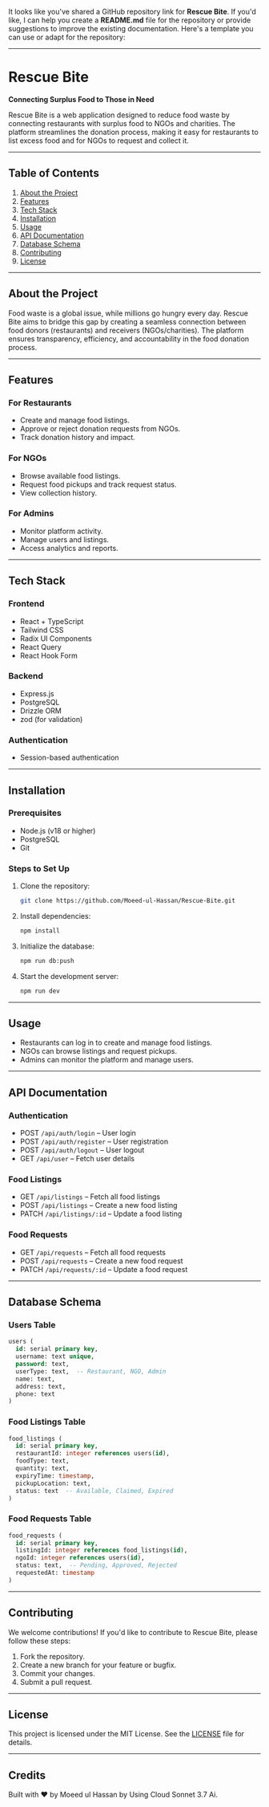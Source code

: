 It looks like you've shared a GitHub repository link for **Rescue Bite**. If you'd like, I can help you create a **README.md** file for the repository or provide suggestions to improve the existing documentation. Here's a template you can use or adapt for the repository:

---

# Rescue Bite  
**Connecting Surplus Food to Those in Need**  

Rescue Bite is a web application designed to reduce food waste by connecting restaurants with surplus food to NGOs and charities. The platform streamlines the donation process, making it easy for restaurants to list excess food and for NGOs to request and collect it.  

---

## Table of Contents  
1. [About the Project](#about-the-project)  
2. [Features](#features)  
3. [Tech Stack](#tech-stack)  
4. [Installation](#installation)  
5. [Usage](#usage)  
6. [API Documentation](#api-documentation)  
7. [Database Schema](#database-schema)  
8. [Contributing](#contributing)  
9. [License](#license)  

---

## About the Project  
Food waste is a global issue, while millions go hungry every day. Rescue Bite aims to bridge this gap by creating a seamless connection between food donors (restaurants) and receivers (NGOs/charities). The platform ensures transparency, efficiency, and accountability in the food donation process.  

---

## Features  

### For Restaurants  
- Create and manage food listings.  
- Approve or reject donation requests from NGOs.  
- Track donation history and impact.  

### For NGOs  
- Browse available food listings.  
- Request food pickups and track request status.  
- View collection history.  

### For Admins  
- Monitor platform activity.  
- Manage users and listings.  
- Access analytics and reports.  

---

## Tech Stack  

### Frontend  
- React + TypeScript  
- Tailwind CSS  
- Radix UI Components  
- React Query  
- React Hook Form  

### Backend  
- Express.js  
- PostgreSQL  
- Drizzle ORM  
- zod (for validation)  

### Authentication  
- Session-based authentication  

---

## Installation  

### Prerequisites  
- Node.js (v18 or higher)  
- PostgreSQL  
- Git  

### Steps to Set Up  
1. Clone the repository:  
   ```bash
   git clone https://github.com/Moeed-ul-Hassan/Rescue-Bite.git
   ```  
2. Install dependencies:  
   ```bash
   npm install
   ```  
3. Initialize the database:  
   ```bash
   npm run db:push
   ```  
4. Start the development server:  
   ```bash
   npm run dev
   ```  

---

## Usage  
- Restaurants can log in to create and manage food listings.  
- NGOs can browse listings and request pickups.  
- Admins can monitor the platform and manage users.  

---

## API Documentation  

### Authentication  
- POST `/api/auth/login` – User login  
- POST `/api/auth/register` – User registration  
- POST `/api/auth/logout` – User logout  
- GET `/api/user` – Fetch user details  

### Food Listings  
- GET `/api/listings` – Fetch all food listings  
- POST `/api/listings` – Create a new food listing  
- PATCH `/api/listings/:id` – Update a food listing  

### Food Requests  
- GET `/api/requests` – Fetch all food requests  
- POST `/api/requests` – Create a new food request  
- PATCH `/api/requests/:id` – Update a food request  

---

## Database Schema  

### Users Table  
```sql
users (
  id: serial primary key,
  username: text unique,
  password: text,
  userType: text,  -- Restaurant, NGO, Admin
  name: text,
  address: text,
  phone: text
)
```

### Food Listings Table  
```sql
food_listings (
  id: serial primary key,
  restaurantId: integer references users(id),
  foodType: text,
  quantity: text,
  expiryTime: timestamp,
  pickupLocation: text,
  status: text  -- Available, Claimed, Expired
)
```

### Food Requests Table  
```sql
food_requests (
  id: serial primary key,
  listingId: integer references food_listings(id),
  ngoId: integer references users(id),
  status: text,  -- Pending, Approved, Rejected
  requestedAt: timestamp
)
```

---

## Contributing  
We welcome contributions! If you'd like to contribute to Rescue Bite, please follow these steps:  
1. Fork the repository.  
2. Create a new branch for your feature or bugfix.  
3. Commit your changes.  
4. Submit a pull request.  

---

## License  
This project is licensed under the MIT License. See the [LICENSE](LICENSE) file for details.  

---

## Credits  
Built with ❤️ by Moeed ul Hassan by Using Cloud Sonnet 3.7 Ai.
